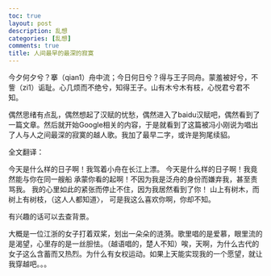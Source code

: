 ```yaml
---
toc: true
layout: post
description: 乱想
categories: [乱想]
comments: true
title: 人间最早的最深的寂寞
---
```


今夕何夕兮？搴（qian1）舟中流；今日何日兮？得与王子同舟。蒙羞被好兮，不訾（zi1）诟耻。心几烦而不绝兮，知得王子。山有木兮木有枝，心悦君兮君不知。

偶然思绪有点乱，偶然想起了汉赋的忧愁，偶然进入了baidu汉赋吧，偶然看到了一篇文章。然后就开始Google相关的内容，于是就看到了这篇被冯小刚说为唱出了人与人之间最深的寂寞的越人歌。我加了最早二字，或许是狗尾续貂。

全文翻译：

今天是什么样的日子啊！我驾着小舟在长江上漂。 
今天是什么样的日子啊！我竟然能与你在同一艘船 
承蒙你看的起啊！不因为我是泛舟的身份而嫌弃我，甚至责骂我。 
我的心里如此的紧张而停止不住，因为我居然看到了你！ 
山上有树木，而树上有树枝，（这人人都知道〉， 
可是我这么喜欢你啊，你却不知。

有兴趣的话可以去查背景。

大概是一位江浙的女子打着双桨，划出一朵朵的涟漪。歌里唱的是爱慕，眼里流的是渴望，心里存的是一丝胆怯。（越语唱的，楚人不知）唉，天啊，为什么古代的女子这么含蓄而又热烈。为什么有女权运动。如果上天能实现我的一个愿望，就让我穿越吧。。。